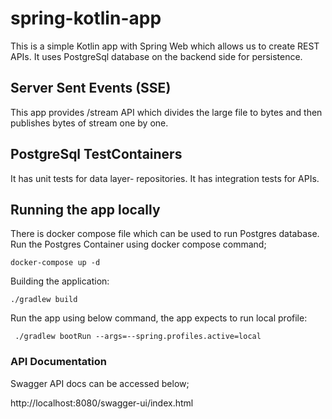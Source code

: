 # spring-kotlin-app
This is a simple Kotlin app with Spring Web which allows us to create REST APIs. It uses PostgreSql database on the backend side for persistence.
## Server Sent Events (SSE)
This app provides /stream API which divides the large file to bytes and then publishes bytes of stream one by one.

## PostgreSql TestContainers
It has unit tests for data layer- repositories. It has integration tests for APIs.

## Running the app locally
There is docker compose file which can be used to run Postgres database.
Run the Postgres Container using docker compose command;

```shell script
docker-compose up -d
```

Building the application:

```shell script
./gradlew build
```
Run the app using below command, the app expects to run local profile:

```shell script
 ./gradlew bootRun --args=--spring.profiles.active=local
```

### API Documentation
Swagger API docs can be accessed below;

http://localhost:8080/swagger-ui/index.html